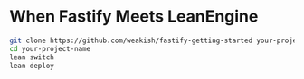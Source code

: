 # When Fastify Meets LeanEngine

```sh
git clone https://github.com/weakish/fastify-getting-started your-project-name
cd your-project-name
lean switch
lean deploy
```